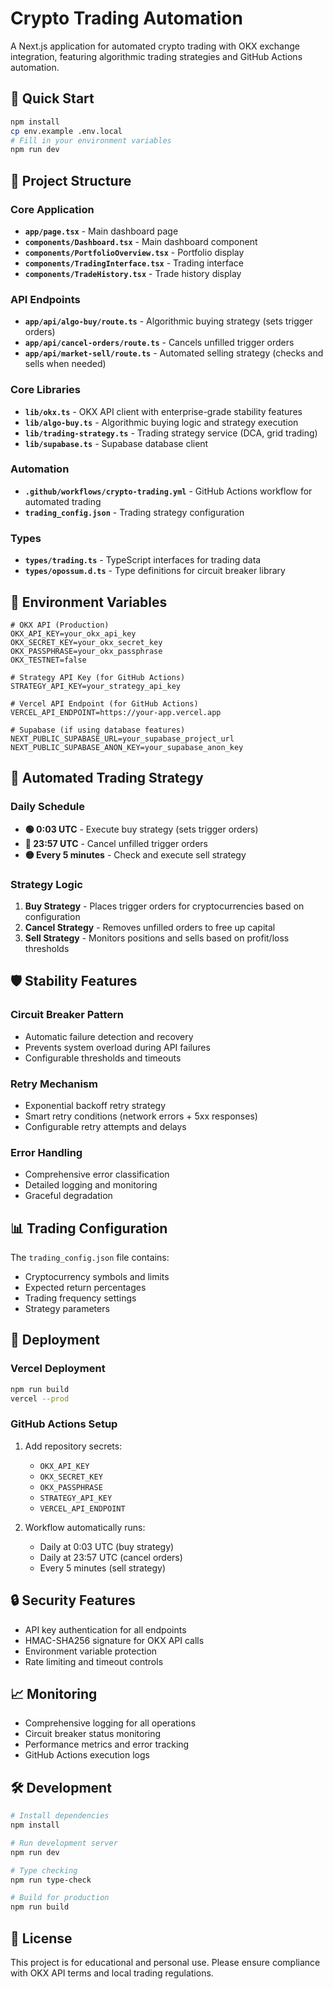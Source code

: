 # Crypto Trading Automation

A Next.js application for automated crypto trading with OKX exchange integration, featuring algorithmic trading strategies and GitHub Actions automation.

## 🚀 Quick Start

```bash
npm install
cp env.example .env.local
# Fill in your environment variables
npm run dev
```

## 📁 Project Structure

### Core Application
- **`app/page.tsx`** - Main dashboard page
- **`components/Dashboard.tsx`** - Main dashboard component
- **`components/PortfolioOverview.tsx`** - Portfolio display
- **`components/TradingInterface.tsx`** - Trading interface
- **`components/TradeHistory.tsx`** - Trade history display

### API Endpoints
- **`app/api/algo-buy/route.ts`** - Algorithmic buying strategy (sets trigger orders)
- **`app/api/cancel-orders/route.ts`** - Cancels unfilled trigger orders
- **`app/api/market-sell/route.ts`** - Automated selling strategy (checks and sells when needed)

### Core Libraries
- **`lib/okx.ts`** - OKX API client with enterprise-grade stability features
- **`lib/algo-buy.ts`** - Algorithmic buying logic and strategy execution
- **`lib/trading-strategy.ts`** - Trading strategy service (DCA, grid trading)
- **`lib/supabase.ts`** - Supabase database client

### Automation
- **`.github/workflows/crypto-trading.yml`** - GitHub Actions workflow for automated trading
- **`trading_config.json`** - Trading strategy configuration

### Types
- **`types/trading.ts`** - TypeScript interfaces for trading data
- **`types/opossum.d.ts`** - Type definitions for circuit breaker library

## 🔧 Environment Variables

```env
# OKX API (Production)
OKX_API_KEY=your_okx_api_key
OKX_SECRET_KEY=your_okx_secret_key
OKX_PASSPHRASE=your_okx_passphrase
OKX_TESTNET=false

# Strategy API Key (for GitHub Actions)
STRATEGY_API_KEY=your_strategy_api_key

# Vercel API Endpoint (for GitHub Actions)
VERCEL_API_ENDPOINT=https://your-app.vercel.app

# Supabase (if using database features)
NEXT_PUBLIC_SUPABASE_URL=your_supabase_project_url
NEXT_PUBLIC_SUPABASE_ANON_KEY=your_supabase_anon_key
```

## 🤖 Automated Trading Strategy

### Daily Schedule
- **🟢 0:03 UTC** - Execute buy strategy (sets trigger orders)
- **🔴 23:57 UTC** - Cancel unfilled trigger orders
- **🟡 Every 5 minutes** - Check and execute sell strategy

### Strategy Logic
1. **Buy Strategy** - Places trigger orders for cryptocurrencies based on configuration
2. **Cancel Strategy** - Removes unfilled orders to free up capital
3. **Sell Strategy** - Monitors positions and sells based on profit/loss thresholds

## 🛡️ Stability Features

### Circuit Breaker Pattern
- Automatic failure detection and recovery
- Prevents system overload during API failures
- Configurable thresholds and timeouts

### Retry Mechanism
- Exponential backoff retry strategy
- Smart retry conditions (network errors + 5xx responses)
- Configurable retry attempts and delays

### Error Handling
- Comprehensive error classification
- Detailed logging and monitoring
- Graceful degradation

## 📊 Trading Configuration

The `trading_config.json` file contains:
- Cryptocurrency symbols and limits
- Expected return percentages
- Trading frequency settings
- Strategy parameters

## 🚀 Deployment

### Vercel Deployment
```bash
npm run build
vercel --prod
```

### GitHub Actions Setup
1. Add repository secrets:
   - `OKX_API_KEY`
   - `OKX_SECRET_KEY` 
   - `OKX_PASSPHRASE`
   - `STRATEGY_API_KEY`
   - `VERCEL_API_ENDPOINT`

2. Workflow automatically runs:
   - Daily at 0:03 UTC (buy strategy)
   - Daily at 23:57 UTC (cancel orders)
   - Every 5 minutes (sell strategy)

## 🔒 Security Features

- API key authentication for all endpoints
- HMAC-SHA256 signature for OKX API calls
- Environment variable protection
- Rate limiting and timeout controls

## 📈 Monitoring

- Comprehensive logging for all operations
- Circuit breaker status monitoring
- Performance metrics and error tracking
- GitHub Actions execution logs

## 🛠️ Development

```bash
# Install dependencies
npm install

# Run development server
npm run dev

# Type checking
npm run type-check

# Build for production
npm run build
```

## 📝 License

This project is for educational and personal use. Please ensure compliance with OKX API terms and local trading regulations.
